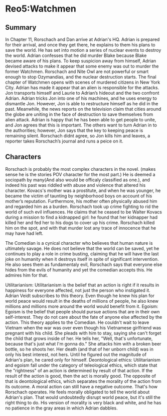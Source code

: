 # Reo5:Watchmen

## Summary

In Chapter 11, Rorschach and Dan arrive at Adrian's HQ. Adrian is prepared for their arrival, and once they get there, he explains to them his plans to save the world. He has set into motion a series of nuclear events to destroy the world. Adrian confesses that he did murder Blake because Blake became aware of his plans. To keep suspicion away from himself, Adrian devised attacks to make it appear that some enemy was out to murder the former Watchmen. Rorschach and Nite Owl are not powerful or smart enough to stop Ozymandias, and the nuclear destruction starts. The final chapter of Watchmen opens with scenes of murdered citizens in New York City. Adrian has made it appear that an alien is responsible for the attacks. Jon transports himself and Laurie to Adrian’s hideout and the two confront Adrian. Adrian tricks Jon into one of his machines, and he uses energy to dismantle Jon. However, Jon is able to restructure himself as he did in the past.  Meanwhile, the news reports on the television claim that cities around the globe are uniting in the face of destruction to save themselves from alien attack. Adrian is happy that he has been able to get people to unite, and Jon agrees that this is important. The others want to turn Adrian in to the authorities; however, Jon says that the key to keeping peace is remaining silent. Rorschach didnt agree, so Jon kills him and leaves, a reporter takes Rorschach’s journal and runs a peice on it.

## Characters

Rorschach is probably the most complex characters in the novel. (makes sense he is the stories POV character for the most part.) He is deemed a sociopath by many(And also would be officaly classified as one.), and indeed his past was riddled with abuse and violence that altered his character. Kovacs's mother was a prostitute, and when he was younger, he became the victim of taunting by neighborhood boys on account of his mother’s reputation. Furthermore, his mother often physically abused him and regarded him as a burden. Rorschach took up crime fighting to rid the world of such evil influences. He claims that he ceased to be Walter Kovacs during a mission to find a kidnapped girl: he found that her kidnapper had killed her and fed her to his dogs to cover up his crime. Rorschach killed him on the spot, and with that murder lost any trace of innocence that he may have had left.


The Comedian is a cynical character who believes that human nature is ultimately savage. He does not believe that the world can be saved, yet he continues to play a role in crime busting, claiming that he will have the last joke on humanity when it destroys itself in spite of significant intervention. He also sees them as fundamentaly evil, Rorschach says that everyone else hides from the evils of humanity and yet the comedian accepts this. He admires him for that.



Utilitarianism: Utilitarianism is the belief that an action is right if it results in happiness for everyone affected, not just the person who instigated it. Adrian Veidt subscribes to this theory. Even though he knew his plan for world peace would result in the deaths of millions of people, he also knew millions and millions more around the world would benefit from it.
Egoism: Egoism is the belief that people should pursue actions that are in their own self-interest. They do not care about the fate of anyone else affected by the action. This theory applies to the Comedian. He couldn't wait to leave Vietnam when the war was over even though his Vietnamese girlfriend was pregnant with his child. She pleads with him to stay, saying she can't forget the child that grows inside of her. He tells her, "Well, that's unfortunate, because that's just what I'm gonna do." She attacks him with a broken beer bottle, so he shoots her. Her death (and that of her unborn child) was in only his best interest, not hers. Until he figured out the magnitude of Adrian's plan, he cared only for himself.
Deontological ethics: Utilitarianism and egoism fall under the category of teleological ethics, which state that the "rightness" of an action is determined by result of that action. If the result of the action is good, then the act is morally good. The opposite of that is deontological ethics, which separates the morality of the action from its outcome. A moral action can still have a negative outcome. That's how Rorschach operates. He feels morally obligated to tell the world about Adrian's plan. That would undoubtedly disrupt world peace, but it's still the right thing to do. His version of morality is very black and white, and he has no patience in the gray areas in which Adrian dabbles.
